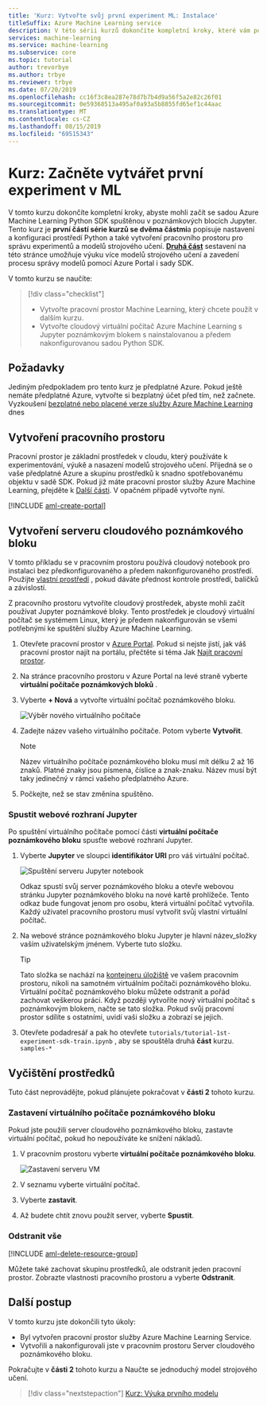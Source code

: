 ```yaml
---
title: 'Kurz: Vytvořte svůj první experiment ML: Instalace'
titleSuffix: Azure Machine Learning service
description: V této sérii kurzů dokončíte kompletní kroky, které vám pomohou začít se sadou Azure Machine Learning Python SDK spuštěnou v poznámkových blocích Jupyter.  První část pokrývá vytvoření prostředí serveru cloudového poznámkového bloku a vytvoření pracovního prostoru pro správu experimentů a modelů strojového učení.
services: machine-learning
ms.service: machine-learning
ms.subservice: core
ms.topic: tutorial
author: trevorbye
ms.author: trbye
ms.reviewer: trbye
ms.date: 07/20/2019
ms.openlocfilehash: cc16f3c8ea287e78d7b7b4d9a56f5a2e82c26f01
ms.sourcegitcommit: 0e59368513a495af0a93a5b8855fd65ef1c44aac
ms.translationtype: MT
ms.contentlocale: cs-CZ
ms.lasthandoff: 08/15/2019
ms.locfileid: "69515343"
---
```

# <a name="tutorial-get-started-creating-your-first-ml-experiment"></a>Kurz: Začněte vytvářet první experiment v ML

V tomto kurzu dokončíte kompletní kroky, abyste mohli začít se sadou Azure Machine Learning Python SDK spuštěnou v poznámkových blocích Jupyter. Tento kurz je **první částí série kurzů se dvěma částmi**a popisuje nastavení a konfiguraci prostředí Python a také vytvoření pracovního prostoru pro správu experimentů a modelů strojového učení. [**Druhá část**](tutorial-1st-experiment-sdk-train.md) sestavení na této stránce umožňuje výuku více modelů strojového učení a zavedení procesu správy modelů pomocí Azure Portal i sady SDK.

V tomto kurzu se naučíte:

> [!div class="checklist"]
> * Vytvořte pracovní prostor Machine Learning, který chcete použít v dalším kurzu.
> * Vytvořte cloudový virtuální počítač Azure Machine Learning s Jupyter poznámkovým blokem s nainstalovanou a předem nakonfigurovanou sadou Python SDK.

## <a name="prerequisites"></a>Požadavky

Jediným předpokladem pro tento kurz je předplatné Azure. Pokud ještě nemáte předplatné Azure, vytvořte si bezplatný účet před tím, než začnete. Vyzkoušení [bezplatné nebo placené verze služby Azure Machine Learning](https://aka.ms/AMLFree) dnes

## <a name="create-a-workspace"></a>Vytvoření pracovního prostoru

Pracovní prostor je základní prostředek v cloudu, který používáte k experimentování, výukě a nasazení modelů strojového učení. Přijedná se o vaše předplatné Azure a skupinu prostředků k snadno spotřebovanému objektu v sadě SDK. Pokud již máte pracovní prostor služby Azure Machine Learning, přejděte k [Další části](#azure). V opačném případě vytvořte nyní.

[!INCLUDE [aml-create-portal](../../../includes/aml-create-in-portal.md)]

## <a name="azure"></a>Vytvoření serveru cloudového poznámkového bloku

V tomto příkladu se v pracovním prostoru používá cloudový notebook pro instalaci bez předkonfigurovaného a předem nakonfigurovaného prostředí. Použijte [vlastní prostředí](how-to-configure-environment.md#local) , pokud dáváte přednost kontrole prostředí, balíčků a závislostí.

Z pracovního prostoru vytvoříte cloudový prostředek, abyste mohli začít používat Jupyter poznámkové bloky. Tento prostředek je cloudový virtuální počítač se systémem Linux, který je předem nakonfigurován se všemi potřebnými ke spuštění služby Azure Machine Learning.

1. Otevřete pracovní prostor v [Azure Portal](https://portal.azure.com/).  Pokud si nejste jistí, jak váš pracovní prostor najít na portálu, přečtěte si téma Jak [Najít pracovní prostor](how-to-manage-workspace.md#view).

1. Na stránce pracovního prostoru v Azure Portal na levé straně vyberte **virtuální počítače poznámkových bloků** .

1. Vyberte **+ Nová** a vytvořte virtuální počítač poznámkového bloku.

     ![Výběr nového virtuálního počítače](./media/tutorial-1st-experiment-sdk-setup/add-workstation.png)

1. Zadejte název vašeho virtuálního počítače. Potom vyberte **Vytvořit**.

    > [!NOTE]
    > Název virtuálního počítače poznámkového bloku musí mít délku 2 až 16 znaků. Platné znaky jsou písmena, číslice a znak-znaku.  Název musí být taky jedinečný v rámci vašeho předplatného Azure.

1. Počkejte, než se stav změnína spuštěno.

### <a name="launch-jupyter-web-interface"></a>Spustit webové rozhraní Jupyter

Po spuštění virtuálního počítače pomocí části **virtuální počítače poznámkového bloku** spusťte webové rozhraní Jupyter.

1. Vyberte **Jupyter** ve sloupci **identifikátor URI** pro váš virtuální počítač.

    ![Spuštění serveru Jupyter notebook](./media/tutorial-1st-experiment-sdk-setup/start-server.png)

    Odkaz spustí svůj server poznámkového bloku a otevře webovou stránku Jupyter poznámkového bloku na nové kartě prohlížeče.  Tento odkaz bude fungovat jenom pro osobu, která virtuální počítač vytvořila. Každý uživatel pracovního prostoru musí vytvořit svůj vlastní virtuální počítač.

1. Na webové stránce poznámkového bloku Jupyter je hlavní název_složky vaším uživatelským jménem.  Vyberte tuto složku.

    > [!TIP]
    > Tato složka se nachází na [kontejneru úložiště](concept-workspace.md#resources) ve vašem pracovním prostoru, nikoli na samotném virtuálním počítači poznámkového bloku.  Virtuální počítač poznámkového bloku můžete odstranit a pořád zachovat veškerou práci.  Když později vytvoříte nový virtuální počítač s poznámkovým blokem, načte se tato složka. Pokud svůj pracovní prostor sdílíte s ostatními, uvidí vaši složku a zobrazí se jejich.

1. Otevřete podadresář a pak ho otevřete `tutorials/tutorial-1st-experiment-sdk-train.ipynb` , aby se spouštěla druhá **část** kurzu. `samples-*`

## <a name="end"></a>Vyčištění prostředků

Tuto část neprovádějte, pokud plánujete pokračovat v **části 2** tohoto kurzu.

### <a name="stop-the-notebook-vm"></a>Zastavení virtuálního počítače poznámkového bloku

Pokud jste použili server cloudového poznámkového bloku, zastavte virtuální počítač, pokud ho nepoužíváte ke snížení nákladů.

1. V pracovním prostoru vyberte **virtuální počítače poznámkového bloku**.

   ![Zastavení serveru VM](./media/tutorial-1st-experiment-sdk-setup/stop-server.png)

1. V seznamu vyberte virtuální počítač.

1. Vyberte **zastavit**.

1. Až budete chtít znovu použít server, vyberte **Spustit**.

### <a name="delete-everything"></a>Odstranit vše

[!INCLUDE [aml-delete-resource-group](../../../includes/aml-delete-resource-group.md)]

Můžete také zachovat skupinu prostředků, ale odstranit jeden pracovní prostor. Zobrazte vlastnosti pracovního prostoru a vyberte **Odstranit**.

## <a name="next-steps"></a>Další postup

V tomto kurzu jste dokončili tyto úkoly:

* Byl vytvořen pracovní prostor služby Azure Machine Learning Service.
* Vytvořili a nakonfigurovali jste v pracovním prostoru Server cloudového poznámkového bloku.

Pokračujte v **části 2** tohoto kurzu a Naučte se jednoduchý model strojového učení.

> [!div class="nextstepaction"]
> [Kurz: Výuka prvního modelu](tutorial-1st-experiment-sdk-train.md)
